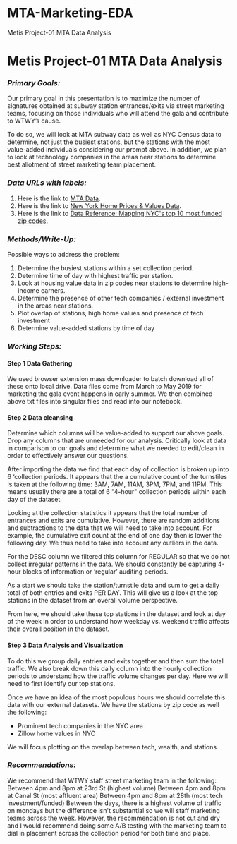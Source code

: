 # MTA-Marketing-EDA
Metis Project-01 MTA Data Analysis

# Metis Project-01 MTA Data Analysis

### *Primary Goals:*

Our primary goal in this presentation is to maximize the number of signatures obtained at subway station entrances/exits via street marketing teams, focusing on those individuals who will attend the gala and contribute to WTWY’s cause.

To do so, we will look at MTA subway data as well as NYC Census data to determine, not just the busiest stations, but the stations with the most value-added individuals considering our prompt above. In addition, we plan to look at technology companies in the areas near stations to determine best allotment of street marketing team placement. 


### *Data URLs with labels:*

1. Here is the link to [MTA Data](http://web.mta.info/developers/turnstile.html).
2. Here is the link to [New York Home Prices & Values Data](https://www.zillow.com/new-york-ny/home-values/).
3. Here is the link to [Data Reference: Mapping NYC's top 10 most funded zip codes](https://www.builtinnyc.com/2016/08/09/nyc-fundings-zipcode-2016).


### *Methods/Write-Up:* 

Possible ways to address the problem: 
1. Determine the busiest stations within a set collection period.
2. Determine time of day with highest traffic per station.
3. Look at housing value data in zip codes near stations to determine high-income earners.
4. Determine the presence of other tech companies / external investment in the areas near stations.
5. Plot overlap of stations, high home values and presence of tech investment
6. Determine value-added stations by time of day 


### *Working Steps:* 

#### Step 1 Data Gathering
We used browser extension mass downloader to batch download all of these onto local drive. Data files come from March to May 2019 for marketing the gala event happens in early summer. We then combined above txt files into singular files and read into our notebook. 

#### Step 2 Data cleansing
Determine which columns will be value-added to support our above goals. Drop any columns that are unneeded for our analysis. Critically look at data in comparison to our goals and determine what we needed to edit/clean in order to effectively answer our questions.

After importing the data we find that each day of collection is broken up into 6 ‘collection periods. It appears that the a cumulative count of the turnstiles is taken at the following time: 3AM, 7AM, 11AM, 3PM, 7PM, and 11PM. This means usually there are a total of 6 "4-hour" collection periods within each day of the dataset. 

Looking at the collection statistics it appears that the total number of entrances and exits are cumulative. However, there are random additions and subtractions to the data that we will need to take into account. For example, the cumulative exit count at the end of one day then is lower the following day. We thus need to take into account any outliers in the data. 

For the DESC column we filtered this column for REGULAR so that we do not collect irregular patterns in the data. We should constantly be capturing 4-hour blocks of information or ‘regular’ auditing periods. 

As a start we should take the station/turnstile data and sum to get a daily total of both entries and exits PER DAY. This will give us a look at the top stations in the dataset from an overall volume perspective.

From here, we should take these top stations in the dataset and look at day of the week in order to understand how weekday vs. weekend traffic affects their overall position in the dataset. 

#### Step 3 Data Analysis and Visualization
To do this we group daily entries and exits together and then sum the total traffic. We also break down this daily column into the hourly collection periods to understand how the traffic volume changes per day. Here we will need to first identify our top stations. 

Once we have an idea of the most populous hours we should correlate this data with our external datasets. We have the stations by zip code as well the following:

- Prominent tech companies in the NYC area
- Zillow home values in NYC 

We will focus plotting on the overlap between tech, wealth, and stations.


### *Recommendations:*

We recommend that WTWY staff street marketing team in the following:
Between 4pm and 8pm at 23rd St (highest volume)
Between 4pm and 8pm at Canal St (most affluent area)
Between 4pm and 8pm at 28th (most tech investment/funded)
Between the days, there is a highest volume of traffic on mondays but the difference isn't substantial so we will staff marketing teams across the week. However, the recommendation is not cut and dry and I would recommend doing some A/B testing with the marketing team to dial in placement across the collection period for both time and place.
